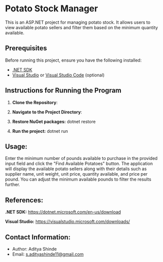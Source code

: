 # Potato Stock Manager

This is an ASP.NET project for managing potato stock. It allows users to view available potato sellers and filter them based on the minimum quantity available.

## Prerequisites

Before running this project, ensure you have the following installed:

- [.NET SDK](https://dotnet.microsoft.com/download)
- [Visual Studio](https://visualstudio.microsoft.com/downloads/) or [Visual Studio Code](https://code.visualstudio.com/download) (optional)

## Instructions for Running the Program

1. **Clone the Repository**: 

2. **Navigate to the Project Directory**: 

3. **Restore NuGet packages:** dotnet restore

4. **Run the project:** dotnet run




## Usage:
Enter the minimum number of pounds available to purchase in the provided input field and click the "Find Available Potatoes" button.
The application will display the available potato sellers along with their details such as supplier name, unit weight, unit price, quantity available, and price per pound.
You can adjust the minimum available pounds to filter the results further.

## References:
**.NET SDK:** https://dotnet.microsoft.com/en-us/download

**Visual Studio:** https://visualstudio.microsoft.com/downloads/


## Contact Information:
- Author: Aditya Shinde
- Email: s.adityashinde11@gmail.com
